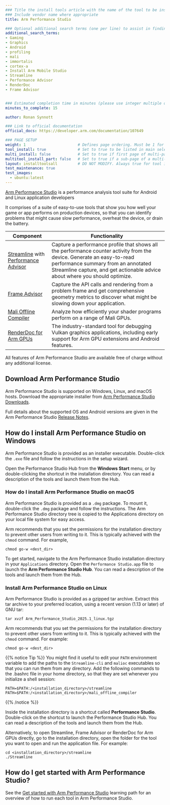 ```yaml
---
### Title the install tools article with the name of the tool to be installed
### Include vendor name where appropriate
title: Arm Performance Studio

### Optional additional search terms (one per line) to assist in finding the article
additional_search_terms:
- Gaming
- Graphics
- Android
- profiling
- mali
- immortalis
- cortex-a
- Install Arm Mobile Studio
- Streamline
- Performance Advisor
- RenderDoc
- Frame Advisor


### Estimated completion time in minutes (please use integer multiple of 5)
minutes_to_complete: 15

author: Ronan Synnott

### Link to official documentation
official_docs: https://developer.arm.com/documentation/107649

### PAGE SETUP
weight: 1                       # Defines page ordering. Must be 1 for first (or only) page.
tool_install: true              # Set to true to be listed in main selection page, else false
multi_install: false            # Set to true if first page of multi-page article, else false
multitool_install_part: false   # Set to true if a sub-page of a multi-page article, else false
layout: installtoolsall         # DO NOT MODIFY. Always true for tool install articles
test_maintenance: true
test_images:
  - ubuntu:latest
---
```

[Arm Performance Studio](https://developer.arm.com/Tools%20and%20Software/Arm%20Performance%20Studio) is a performance analysis tool suite for Android and Linux application developers

It comprises of a suite of easy-to-use tools that show you how well your game or app performs on production devices, so that you can identify problems that might cause slow performance, overheat the device, or drain the battery.

| Component | Functionality |
|----------|-------------|
| [Streamline](https://developer.arm.com/Tools%20and%20Software/Streamline%20Performance%20Analyzer) with [Performance Advisor](https://developer.arm.com/Tools%20and%20Software/Performance%20Advisor)| Capture a performance profile that shows all the performance counter activity from the device. Generate an easy-to-read performance summary from an annotated Streamline capture, and get actionable advice about where you should optimize. |
| [Frame Advisor](https://developer.arm.com/Tools%20and%20Software/Frame%20Advisor) | Capture the API calls and rendering from a problem frame and get comprehensive geometry metrics to discover what might be slowing down your application. |
| [Mali Offline Compiler](https://developer.arm.com/Tools%20and%20Software/Mali%20Offline%20Compiler) | Analyze how efficiently your shader programs perform on a range of Mali GPUs. |
| [RenderDoc for Arm GPUs](https://developer.arm.com/Tools%20and%20Software/RenderDoc%20for%20Arm%20GPUs) | The industry-standard tool for debugging Vulkan graphics applications, including early support for Arm GPU extensions and Android features. |


All features of Arm Performance Studio are available free of charge without any additional license.

## Download Arm Performance Studio

Arm Performance Studio is supported on Windows, Linux, and macOS hosts. Download the appropriate installer from [Arm Performance Studio Downloads](https://developer.arm.com/Tools%20and%20Software/Arm%20Performance%20Studio#Downloads).

Full details about the supported OS and Android versions are given in the Arm Performance Studio [Release Notes](https://developer.arm.com/documentation/107649).

## How do I install Arm Performance Studio on Windows

Arm Performance Studio is provided as an installer executable. Double-click the `.exe` file and follow the instructions in the setup wizard.

Open the Performance Studio Hub from the **Windows Start** menu, or by double-clicking the shortcut in the installation directory. You can read a description of the tools and launch them from the Hub.

### How do I install Arm Performance Studio on macOS

Arm Performance Studio is provided as a `.dmg` package. To mount it, double-click the `.dmg` package and follow the instructions. The Arm Performance Studio directory tree is copied to the Applications directory on your local file system for easy access.

Arm recommends that you set the permissions for the installation directory to prevent other users from writing to it. This is typically achieved with the `chmod` command. For example,

```
chmod go-w <dest_dir>
```

To get started, navigate to the Arm Performance Studio installation directory in your `Applications` directory. Open the `Performance Studio.app` file to launch the **Arm Performance Studio Hub**. You can read a description of the tools and launch them from the Hub.

### Install Arm Performance Studio on Linux

Arm Performance Studio is provided as a gzipped tar archive. Extract this tar archive to your preferred location, using a recent version (1.13 or later) of GNU tar:

```
tar xvzf Arm_Performance_Studio_2025.1_linux.tgz
```

Arm recommends that you set the permissions for the installation directory to prevent other users from writing to it. This is typically achieved with the `chmod` command. For example:

```
chmod go-w <dest_dir>
```

{{% notice Tip %}}
You might find it useful to edit your `PATH` environment variable to add the paths to the `Streamline-cli` and `malioc` executables so that you can run them from any directory. Add the following commands to the .bashrc file in your home directory, so that they are set whenever you initialize a shell session:

```
PATH=$PATH:/<installation_directory>/streamline
PATH=$PATH:/<installation_directory>/mali_offline_compiler
```

{{% /notice %}}

Inside the installation directory is a shortcut called **Performance Studio**. Double-click on the shortcut to launch the Performance Studio Hub. You can read a description of the tools and launch them from the Hub.

Alternatively, to open Streamline, Frame Advisor or RenderDoc for Arm GPUs directly, go to the installation directory, open the folder for the tool you want to open and run the application file. For example:

```
cd <installation_directory>/streamline
./Streamline
```

## How do I get started with Arm Performance Studio?

See the [Get started with Arm Performance Studio](/learning-paths/mobile-graphics-and-gaming/ams/) learning path for an overview of how to run each tool in Arm Performance Studio.
